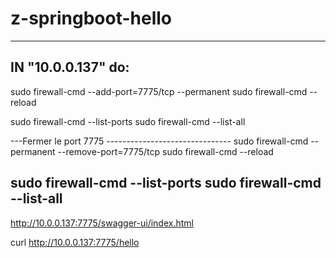 # z-springboot-hello
-----------------------------------------------------
IN "10.0.0.137" do:
-----------------------------------------------------
sudo firewall-cmd --add-port=7775/tcp --permanent
sudo firewall-cmd --reload

sudo firewall-cmd --list-ports
sudo firewall-cmd --list-all

---Fermer le port 7775 -------------------------------
sudo firewall-cmd --permanent --remove-port=7775/tcp
sudo firewall-cmd --reload

sudo firewall-cmd --list-ports
sudo firewall-cmd --list-all
-----------------------------------------------------
http://10.0.0.137:7775/swagger-ui/index.html

curl http://10.0.0.137:7775/hello